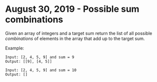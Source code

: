 # August 30, 2019 - Possible sum combinations

Given an array of integers and a target sum return the list of all possible 
*combinations* of elements in the array that add up to the target sum.

Example:
```
Input: [2, 4, 5, 9] and sum = 9
Output: [[9], [4, 5]]

Input: [2, 4, 5, 9] and sum = 10
Output: []
```
